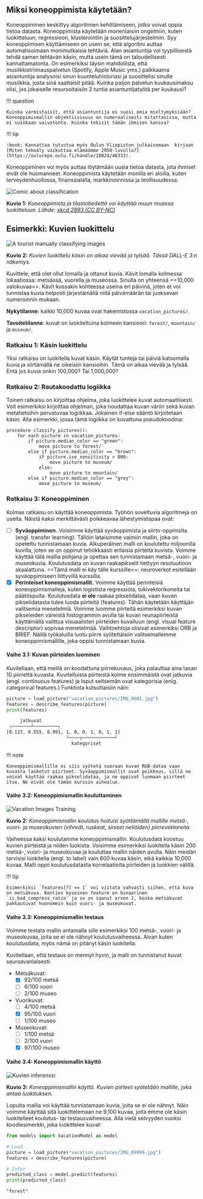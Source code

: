 ## Miksi koneoppimista käytetään?

Koneoppiminen keskittyy algoritmien kehittämiseen, jotka voivat oppia tietoa datasta. Koneoppimista käytetään monenlaisiin ongelmiin, kuten luokitteluun, regressioon, klusterointiin ja suosittelujärjestelmiin. Syy koneoppimisen käyttämiseen on usein se, että algoritmi auttaa automatisoimaan monimutkaisia tehtäviä. Alan asiantuntija voi tyypillisestä tehdä saman tehtävän käsin, mutta usein tämä on taloudellisesti kannattamatonta. On esimerkiksi täysin mahdollista, että musiikkistriimauspalvelun (Spotify, Apple Music yms.) palkkaama asiantuntija analysoisi sinun kuunteluhistoriasi ja suosittelisi sinulle musiikkia, josta sinä saattaisit pitää. Kuinka paljon palvelun kuukausimaksu olisi, jos jokaiselle resursoitaisiin 2 tuntia asiantuntijatyötä per kuukausi?

!!! question

    Kuinka varmistaisit, että asiantuntija ei suosi omia mieltymyksiään? Koneoppimismallin objektiivisuus on numeraalisesti mitattavissa, mutta ei suinkaan vaivatonta. Kuinka tekisit tämän ihmisen kanssa?


!!! tip

    :book: Kannattaa tutustua myös Oulun Yliopiston julkaisemaan  kirjaan [Miten tekoäly vaikuttaa elämäämme 2050-luvulla?](https://oulurepo.oulu.fi/handle/10024/46333).

Koneoppiminen voi myös auttaa löytämään uusia tietoa datasta, jota ihmiset eivät ole huomanneet. Koneoppimista käytetään monilla eri aloilla, kuten terveydenhuollossa, finanssialalla, markkinoinnissa ja teollisuudessa.

![Comic about classification](../images/xkcd_sphere_tastiness.png)

**Kuvio 1:** *Koneoppimista ja tilastotiedettä voi käyttää muun muassa luokitteluun. Lähde: [xkcd 2893 (CC BY-NC)](https://xkcd.com/2893/)*

## Esimerkki: Kuvien luokittelu

![A tourist manually classifying images](../images/dalle_polaroid_classification.jpg)

**Kuvio 2:** *Kuvien luokittelu käsin on aikaa vievää ja tylsää. Tässä DALL-E 3:n näkemys.*

Kuvittele, että olet ollut lomalla ja ottanut kuvia. Kävit lomalla kolmessa lokaatiossa: metsässä, vuorella ja museossa. Sinulla on yhteensä ==10,000 valokuvaa==. Kävit kussakin kohteessa useina eri päivinä, joten et voi tunnistaa kuvia helposti järjestämällä niitä päivämäärän tai juoksevan numeroinnin mukaan.

**Nykytilanne**: kaikki 10,000 kuvaa ovat hakemistossa `vacation_pictures/`.

**Tavoitetilanne**: kuvat on luokiteltuina kolmeen kansioon: `forest/`, `mountain/` ja `museum/`.

### Ratkaisu 1: Käsin luokittelu

Yksi ratkaisu on luokitella kuvat käsin. Käytät tunteja tai päiviä katsomalla kuvia ja siirtämällä ne oikeisiin kansioihin. Tämä on aikaa vievää ja tylsää. Entä jos kuvia onkin 100,000? Tai 1,000,000?

### Ratkaisu 2: Rautakoodattu logiikka

Toinen ratkaisu on kirjoittaa ohjelma, joka luokittelee kuvat automaattisesti. Voit esimerkiksi kirjoittaa ohjelman, joka noudattaa kuvan väriin sekä kuvan metatietoihin perustuvaa logiikkaa. Jokainen if-else sääntö kirjoitetaan käsin. Alla esimerkki, jossa tämä logiikka on kuvattuna pseudokoodina:

```pseudocode
procedure classify_pictures():
    for each picture in vacation_pictures:
        if picture.median_color == "green":
            move picture to forest/
        else if picture.median_color == "brown":
            if picture.iso_sensitivity > 800:
                move picture to museum/
            else:
                move picture to mountain/
        else if picture.median_color == "grey":
            move picture to museum/
```

### Ratkaisu 3: Koneoppiminen

Kolmas ratkaisu on käyttää koneoppimista. Työhön soveltuvia algoritmeja on useita. Näistä kaksi merkittävästi poikkeavaa lähestymistapaa ovat:

- [ ] **Syväoppiminen.** Voisimme käyttää syväoppimista ja siirto-oppimsita (engl. transfer learning). Tällöin lataisimme valmiin mallin, joka on opetettu tunnistamaan kuvia. Alkuperäinen malli on koulutettu miljoonilla kuvilla, joten se on oppinut tehokkaasti erilaisia piirteitä kuvista. Voimme käyttää tätä mallia pohjana ja opettaa sen tunnistamaan metsä-, vuori- ja museokuvia. Koulutusdata on kuvan raakapikselit tiettyyn resoluutioon skaalattuna. ==Tämä malli ei käy tälle kurssille==: neuroverkot esitellään syväoppimiseen liittyvillä kurssilla.
- [x] **Perinteiset koneoppimismallit.** Voimme käyttää perinteisiä koneoppimismalleja, kuten logistista regressiota, tukivektorikoneita tai päätöspuita. Koulutusdata **ei ole** raakaa pikselidataa, vaan kuvan pikselidatasta tulee luoda piirteitä (features). Tähän käytetään käyttäjän valitsemia menetelmiä. Voimme luomme piirteitä esimerkiksi kuvan pikseleiden väreistä histogrammin avulla tai kuvan reunapiirteistä käyttämällä valittua visuaalisten piirteiden kuvailuun (engl. visual feature descriptor) sopivaa menetelmää. Vaihtoehtoja olisivat esimerkiksi ORB ja BRIEF. Näillä työkaluilla luotu piirre syötettäisiin valitsemallemme koneoppimismallille, joka oppisi tunnistamaan kuvia.

#### Vaihe 3.1: Kuvan piirteiden luominen

Kuvitellaan, että meillä on koodattuna piirrekuvaus, joka palauttaa aina tasan 10 piirrettä kuvasta. Kuvitelluista piirteistä kolme ensimmäistä ovat jatkuvia (engl. continuous features) ja loput seitsemän ovat kategorisia (enlg. categorical features.) Funktiota kutsuttaisiin näin:

```python  title="IPython"
picture = load_picture("vacation_pictures/IMG_0001.jpg")
features = describe_features(picture)
print(features)
```

```txt  title="stdout (kommentoituna)"
     jatkuvat
 ┌───────┴─────────┐
[0.123, 0.555, 0.991, 1, 0, 0, 1, 0, 1, 1]
                      └────┬────────────┘
                        kategoriset
```

!!! note

    Koneoppimismallille ei siis syötetä suoraan kuvan RGB-dataa vaan kuvasta lasketut piirteet. Syväoppimismallit ovat poikkeus, sillä ne voivat käyttää raakaa pikselidataa, ja ne oppivat luomaan piirteet itse. Ne eivät ole tämän kurssin aihealue.

#### Vaihe 3.2: Koneoppimismallin kouluttaminen

![Vacation Images Training](../images/vacation_images_training.png)

**Kuvio 2:** *Koneoppimismallin koulutus hoituisi syöttämällä mallille metsä-, vuori- ja museokuvien (vihreät, ruskeat, siniset neliöiden) piirrevektoreita.*

Vaiheessa kaksi koulutamme koneoppimismallin. Koulutusdata koostuu kuvien piirteistä ja niiden luokista. Voisimme esimerkiksi luokitella käsin 200 metsä-, vuori- ja museokuvaa ja kouluttaa mallin näiden avulla. Näin meidän tarvisisi luokitella (engl. to label) vain 600 kuvaa käsin, eikä kaikkia 10,000 kuvaa. Malli oppii koulutusdatasta korrelaatioita piirteiden ja luokkien välillä. 

!!! tip

    Esimerkiksi `features[7] == 1` voi viitata vahvasti siihen, että kuva on metsäkuva. Kenties kyseinen feature on binaarinen `is_bad_compress_ratio` ja se on saanut arvon 1, koska metsäkuvat pakkautuvat huonommin kuin vuori- ja museokuvat.

#### Vaihe 3.3: Koneoppimismallin testaus

Voimme testata mallin antamalla sille esimerkiksi 100 metsä-, vuori- ja museokuvaa, joita se ei ole nähnyt koulutusvaiheessa. Aivan kuten koulutusdata, myös nämä on pitänyt käsin luokitella.

Kuvitellaan, että testaus on mennyt hyvin, ja malli on tunnistanut kuvat seuraavanlaisesti:

* Metsäkuvat:
    - [x] 92/100 metsä
    - [ ] 6/100 vuori
    - [ ] 2/100 museo
* Vuorikuvat:
    - [ ] 4/100 metsä
    - [x] 95/100 vuori
    - [ ] 1/100 museo
* Museokuvat:
    - [ ] 1/100 metsä
    - [ ] 2/100 vuori
    - [x] 97/100 museo

#### Vaihe 3.4: Koneoppimismallin käyttö

![Kuvien inferenssi](../images/vacation_images_inference.png)

**Kuvio 3:** *Koneoppimismallin käyttö. Kuvien piirteet syötetään mallille, joka antaa luokituksen.*

Lopulta mallia voi käyttää tunnistamaan kuvia, joita se ei ole nähnyt. Näin voimme käyttää sitä luokittelemaan ne 9,100 kuvaa, joita emme ole käsin luokitelleet koulutus- tai testausvaiheessa. Alla vielä selvyyden vuoksi koodiesimerkki, joka luokittelee kuvat:

```python title="IPython"
from models import VacationModel as model

# Load
picture = load_picture("vacation_pictures/IMG_09999.jpg")
features = describe_features(picture)

# Infer
predicted_class = model.predict(features)
print(predicted_class)
```

```txt title="stdout"
"forest"
```